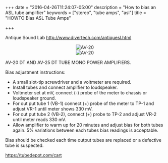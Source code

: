 +++
date = "2016-04-26T11:24:07-05:00"
description = "How to bias an ASL tube amplifier"
keywords = ["stereo", "tube amps", "asl"]
title = "HOWTO Bias ASL Tube Amps"

+++

﻿Antique Sound Lab
http://www.divertech.com/antiquesl.html

<div align="center">
    <img src="https://farm4.static.flickr.com/3168/2842788484_4bd332c3aa.jpg" alt="AV-20" border="0">
</div> 

<div align="center">
    <img src="https://farm4.static.flickr.com/3034/2841958473_9e306caa82.jpg" alt="AV-20" border="0">
</div> 

 AV-20 DT AND AV-25 DT TUBE MONO POWER AMPLIFIERS. 

Bias adjustment instructions:
* A small slot-tip screwdriver and a voltmeter are required. 
* Install tubes and connect amplifier to loudspeaker.
* Voltmeter set at mV, connect (-) probe of the meter to chassis or loudspeaker ground.  
* For out put tube 1 (VB-1) connect (+) probe of the meter to TP-1 and adjust VR-1 until meter shows 330 mV. 
* For out put tube 2 (VB-2), connect (+) probe to TP-2 and adjust VR-2 until meter reads 330 mV. 
* Allow amplifier to warm up for 20 minutes and adjust bias for both tubes again. 
5% variations between each tubes bias readings is acceptable.

Bias should be checked each time output tubes are replaced or a defective tube is suspected.    
   
https://tubedepot.com/cart
